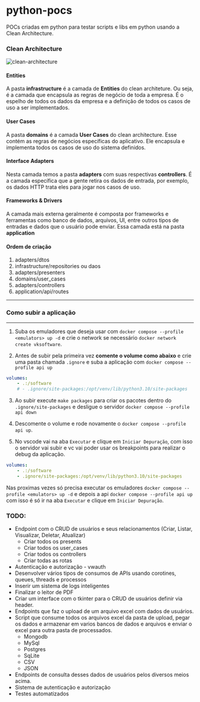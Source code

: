 # python-pocs

POCs criadas em python para testar scripts e libs em python usando a Clean Architecture.

### Clean Architecture

![clean-architecture](https://github.com/VictorDeon/python-notebook/assets/14116020/cd51c91a-a0cb-405a-b90c-5b47b54ba5b5)

#### Entities

A pasta **infrastructure** é a camada de **Entities** do clean architeture.
Ou seja, é a camada que encapsula as regras de negócio de toda a empresa. É o espelho de todos os dados da empresa
e a definição de todos os casos de uso a ser implementados.

#### User Cases

A pasta **domains** é a camada **User Cases** do clean architecture. Esse contém as regras
de negócios específicas do aplicativo. Ele encapsula e implementa todos os casos de uso do sistema definidos.

#### Interface Adapters

Nesta camada temos a pasta **adapters** com suas respectivas **controllers**. É a camada específica que a gente retira os dados de entrada, por exemplo, os dados HTTP trata eles para jogar nos casos de uso.

#### Frameworks & Drivers

A camada mais externa geralmente é composta por frameworks e ferramentas como banco de dados, arquivos, UI, entre outros tipos de entradas e dados que o usuário pode enviar. Essa camada está na pasta **application**

#### Ordem de criação

1. adapters/dtos
2. infrastructure/repositories ou daos
3. adapters/presenters
4. domains/user_cases
5. adapters/controllers
6. application/api/routes

***
### Como subir a aplicação
***

1. Suba os emuladores que deseja usar com `docker compose --profile <emulators> up -d` e crie o network se necessário `docker network create vksoftware`.

2. Antes de subir pela primeira vez **comente o volume como abaixo** e crie uma pasta chamada `.ignore` e suba a aplicação com `docker compose --profile api up`

```yml
volumes:
    - .:/software
    # - .ignore/site-packages:/opt/venv/lib/python3.10/site-packages
```

3. Ao subir execute `make packages` para criar os pacotes dentro do `.ignore/site-packages` e desligue o servidor `docker compose --profile api down`

4. Descomente o volume e rode novamente o `docker compose --profile api up`.

5. No vscode vai na aba `Executar` e clique em `Iniciar Depuração`, com isso o servidor vai subir e vc vai poder usar os
breakpoints para realizar o debug da aplicação.

```yml
volumes:
    - .:/software
    - .ignore/site-packages:/opt/venv/lib/python3.10/site-packages
```

Nas proximas vezes só precisa executar os emuladores `docker compose --profile <emulators> up -d` e depois a api `docker compose --profile api up` com isso é só ir na aba `Executar` e clique em `Iniciar Depuração`.

### TODO:

* Endpoint com o CRUD de usuários e seus relacionamentos (Criar, Listar, Visualizar, Deletar, Atualizar)
    - Criar todos os presents
    - Criar todos os user_cases
    - Criar todos os controllers
    - Criar todas as rotas
* Autenticação e autorização - vwauth
* Desenvolver vários tipos de consumos de APIs usando corotines, queues, threads e processos
* Inserir um sistema de logs inteligentes
* Finalizar o leitor de PDF
* Criar um interface com o tkinter para o CRUD de usuários definir via header.
* Endpoints que faz o upload de um arquivo excel com dados de usuários.
* Script que consume todos os arquivos excel da pasta de upload, pegar os dados e armazenar em varios bancos de dados
e arquivos e enviar o excel para outra pasta de processados.
    - Mongodb
    - MySql
    - Postgres
    - SqLite
    - CSV
    - JSON
* Endpoints de consulta desses dados de usuários pelos diversos meios acima.
* Sistema de autenticação e autorização
* Testes automatizados
